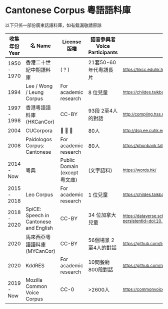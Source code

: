 # Cantonese Corpus 粵語語料庫

以下只係一部份廣東話語料庫，如有錯漏敬請原諒

|收集年份 Year | 名 Name | License 版權 | 語音參與者 Voice Participants | 連結 Link|
|-------------|--------| ----------- | -----------------------------| ---------|
|1950 - 1970 | 香港二十世紀中期語料庫 | ( ? ) | 21套50-60年代粵語長片 | <sub>  https://hkcc.eduhk.hk/v1/introduction.html |
|1994 | Lee / Wong / Leung Corpus | For academic research | 8 位兒童 | <sub> https://childes.talkbank.org/access/Chinese/Cantonese/LeeWongLeung.html |
|1997 - 1998 | 香港粵語語料庫 (HKCanCor) | CC-BY | 93段 2至4人的對話 | <sub> http://compling.hss.ntu.edu.sg/hkcancor/ |
|2004 | CUCorpora | 🤑 🤑 🤑  | 80人 |<sub> http://dsp.ee.cuhk.edu.hk/license_cucorpora.php |
|2008 | Paidologos Corpus: Cantonese | For academic research | 80人 | <sub> https://phonbank.talkbank.org/access/Chinese/Cantonese/PaidoCantonese.html|
|2014 - Now | 粵典 | Public Domain (except 粵文庫) | (文字語料) | <sub> https://words.hk/ |
|2015 - 2018 | Leo Corpus | For academic research | 1 位兒童 | <sub> https://childes.talkbank.org/access/Biling/Leo.html|
|2018 - 2020 | SpiCE: Speech in Cantonese and English | CC-BY | 34 位加拿大兒童 | <sub> https://dataverse.scholarsportal.info/dataset.xhtml?persistentId=doi:10.5683/SP2/MJOXP3|
|2020 | 馬來西亞粵語語料庫 (MYCanCor) | CC-BY | 56個場景 2至4人的對話 | <sub> https://github.com/liesenf/MYCanCor |
|2020 | KddRES | For academic research | 10間餐廳 800段對話 | <sub> https://github.com/ruleGreen/KddRES|
|2019 - Now | Mozilla Common Voice Corpus | CC-0 | >2600人 | <sub> https://commonvoice.mozilla.org/zh-HK/datasets|

